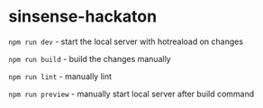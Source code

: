 # sinsense-hackaton

`npm run dev` - start the local server with hotreaload on changes

`npm run build` - build the changes manually

`npm run lint` - manually lint

`npm run preview` - manually start local server after build command